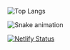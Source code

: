![Top Langs](https://github-readme-stats.vercel.app/api/top-langs/?username=Gianlz&hide=javascript,css,scss,html&theme=tokyonight)


<img src="https://user-images.githubusercontent.com/67298422/187569298-4a258653-08dd-4664-9407-50fa8a156cc9.svg" alt="Snake animation" style="max-width: 100%;">

[![Netlify Status](https://api.netlify.com/api/v1/badges/0f0c6e21-7ace-4d91-8f52-6c9f95c53b61/deploy-status)](https://app.netlify.com/sites/valotesting/deploys)
